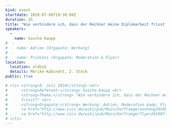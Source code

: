 ```yaml
---
kind: event
startdate: 2010-07-08T19:30:00Z
duration: 2h
title: "Wie verhindere ich, dass der Rechner meine Diplomarbeit frisst?"
speakers:
  -
    name: Sascha Kaupp
#  -
#    name: Adrien (Orgapate: Werbung)
#  -
#    name: PrinCess (Orgapate: Moderation & Flyer)
location:
  location: oldbib
  details: Mörike-Kabinett, 2. Stock
public: true

# <li> <strong>8. Juli 2010</strong> <br>
#      <strong>Referent:</strong> Sascha Kaupp <br>
#      <strong>Thema:</strong> "Wie verhindere ich, dass der Rechner meine Diplomarbeit
#      frisst?" <br>
#      <strong>Orgapate:</strong> Werbung: Adrien, Moderation &amp; Flyer: <a class="twikiLink" href="/wiki/bin/view/Main/PrinCess">PrinCess</a> <br>
#      <a href="http://www.cccs.de/wiki/pub/Main/VorTraege/aushang201007.pdf" target="_top">Aushang 07/2010</a> <br>
#      <a href="http://www.cccs.de/wiki/pub/Main/VorTraege/flyer201007.pdf" target="_top">Flyer 07/2010</a> <br>
# </li>
---
```


